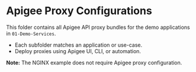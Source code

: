 # Apigee Proxy Configurations

This folder contains all Apigee API proxy bundles for the demo applications in `01-Demo-Services`.

- Each subfolder matches an application or use-case.
- Deploy proxies using Apigee UI, CLI, or automation.

**Note:** The NGINX example does not require Apigee proxy configuration.
